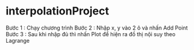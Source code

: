 # interpolationProject
Bước 1 : Chạy chương trình
Bước 2 : Nhập x, y vào 2 ô và nhấn Add Point
Bước 3 : Sau khi nhập đủ thì nhấn Plot để hiện ra đồ thị nội suy theo Lagrange

